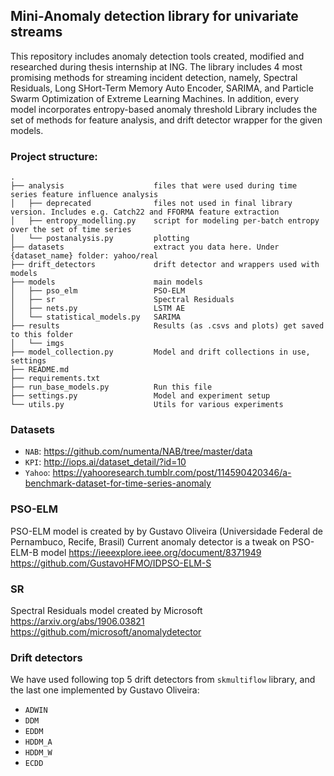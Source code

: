 Mini-Anomaly detection library for univariate streams
---------

This repository includes anomaly detection tools created, modified and researched during thesis internship at ING.
The library includes 4 most promising methods for streaming incident detection, namely,
Spectral Residuals, Long SHort-Term Memory Auto Encoder, SARIMA, and Particle Swarm Optimization of Extreme Learning Machines.
In addition, every model incorporates entropy-based anomaly threshold
Library includes the set of methods for feature analysis, and drift detector wrapper for the given models.


### Project structure:
```
.
├── analysis                    files that were used during time series feature influence analysis
│   ├── deprecated              files not used in final library version. Includes e.g. Catch22 and FFORMA feature extraction
│   ├── entropy_modelling.py    script for modeling per-batch entropy over the set of time series
│   └── postanalysis.py         plotting
├── datasets                    extract you data here. Under {dataset_name} folder: yahoo/real
├── drift_detectors             drift detector and wrappers used with models
├── models                      main models
│   ├── pso_elm                 PSO-ELM
│   ├── sr                      Spectral Residuals
│   ├── nets.py                 LSTM AE
│   └── statistical_models.py   SARIMA
├── results                     Results (as .csvs and plots) get saved to this folder
│   └── imgs
├── model_collection.py         Model and drift collections in use, settings
├── README.md
├── requirements.txt
├── run_base_models.py          Run this file
├── settings.py                 Model and experiment setup
└── utils.py                    Utils for various experiments
```

### Datasets

* `NAB`: https://github.com/numenta/NAB/tree/master/data
* `KPI`: http://iops.ai/dataset_detail/?id=10
* `Yahoo`: https://yahooresearch.tumblr.com/post/114590420346/a-benchmark-dataset-for-time-series-anomaly

### PSO-ELM
PSO-ELM model is created by by Gustavo Oliveira (Universidade Federal de Pernambuco, Recife, Brasil)
Current anomaly detector is a tweak on PSO-ELM-B model
https://ieeexplore.ieee.org/document/8371949
https://github.com/GustavoHFMO/IDPSO-ELM-S

### SR
Spectral Residuals model created by Microsoft
https://arxiv.org/abs/1906.03821
https://github.com/microsoft/anomalydetector

### Drift detectors

We have used following top 5 drift detectors from `skmultiflow` library, and the last one implemented by Gustavo Oliveira:
* `ADWIN`
* `DDM`
* `EDDM`
* `HDDM_A`
* `HDDM_W`
* `ECDD`






